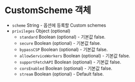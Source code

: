 # CustomScheme 객체

* `scheme` String - 옵션에 등록할 Custom schemes
* `privileges` Object (optional)
  * `standard` Boolean (optional) - 기본값 false.
  * `secure` Boolean (optional) - 기본값 false.
  * `bypassCSP` Boolean (optional) - 기본값 false.
  * `allowServiceWorkers` Boolean (optional) - 기본값 false.
  * `supportFetchAPI` Boolean (optional) - 기본값 false.
  * `corsEnabled` Boolean (optional) - 기본값 false.
  * `stream` Boolean (optional) - Default false.
